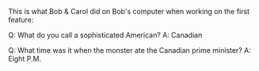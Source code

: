 This is what Bob & Carol did on Bob's computer when working on the first feature:

Q: What do you call a sophisticated American?
A: Canadian 

Q: What time was it when the monster ate the Canadian prime minister?
A: Eight P.M.
